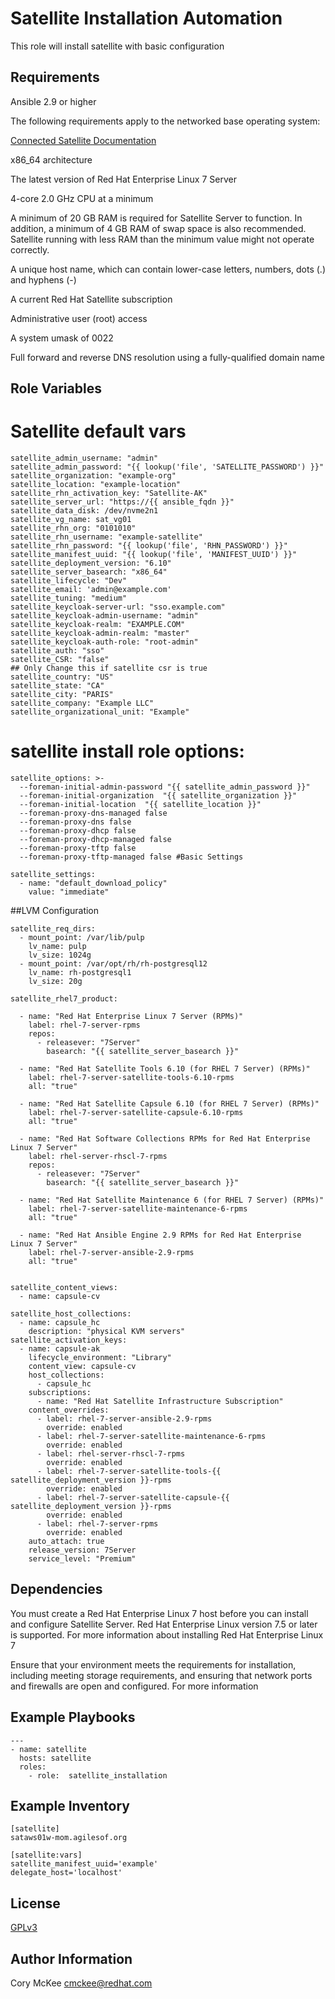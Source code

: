 Satellite Installation Automation
==========================

This role will install satellite with basic configuration

Requirements
------------

Ansible 2.9 or higher

The following requirements apply to the networked base operating system:

[Connected Satellite Documentation](https://access.redhat.com/documentation/en-us/red_hat_satellite/6.10/html/installing_satellite_server_from_a_connected_network/index)

x86_64 architecture

The latest version of Red Hat Enterprise Linux 7 Server

4-core 2.0 GHz CPU at a minimum

A minimum of 20 GB RAM is required for Satellite Server to function. In addition, a minimum of 4 GB RAM of swap space is also recommended. Satellite running with less RAM than the minimum value might not operate correctly.

A unique host name, which can contain lower-case letters, numbers, dots (.) and hyphens (-)

A current Red Hat Satellite subscription

Administrative user (root) access

A system umask of 0022

Full forward and reverse DNS resolution using a fully-qualified domain name

Role Variables
--------------
# Satellite default vars
```
satellite_admin_username: "admin"
satellite_admin_password: "{{ lookup('file', 'SATELLITE_PASSWORD') }}"
satellite_organization: "example-org"
satellite_location: "example-location"
satellite_rhn_activation_key: "Satellite-AK"
satellite_server_url: "https://{{ ansible_fqdn }}"
satellite_data_disk: /dev/nvme2n1
satellite_vg_name: sat_vg01
satellite_rhn_org: "0101010"
satellite_rhn_username: "example-satellite"
satellite_rhn_password: "{{ lookup('file', 'RHN_PASSWORD') }}"
satellite_manifest_uuid: "{{ lookup('file', 'MANIFEST_UUID') }}"
satellite_deployment_version: "6.10"
satellite_server_basearch: "x86_64"
satellite_lifecycle: "Dev"
satellite_email: 'admin@example.com'
satellite_tuning: "medium"
satellite_keycloak-server-url: "sso.example.com"
satellite_keycloak-admin-username: "admin"
satellite_keycloak-realm: "EXAMPLE.COM"
satellite_keycloak-admin-realm: "master"
satellite_keycloak-auth-role: "root-admin"
satellite_auth: "sso"
satellite_CSR: "false"
## Only Change this if satellite csr is true
satellite_country: "US"
satellite_state: "CA"
satellite_city: "PARIS"
satellite_company: "Example LLC"
satellite_organizational_unit: "Example"
```
# satellite install role options:
```
satellite_options: >-
  --foreman-initial-admin-password "{{ satellite_admin_password }}"
  --foreman-initial-organization  "{{ satellite_organization }}"
  --foreman-initial-location  "{{ satellite_location }}"
  --foreman-proxy-dns-managed false
  --foreman-proxy-dns false
  --foreman-proxy-dhcp false
  --foreman-proxy-dhcp-managed false
  --foreman-proxy-tftp false
  --foreman-proxy-tftp-managed false #Basic Settings
```
```
satellite_settings:
  - name: "default_download_policy"
    value: "immediate"
```

##LVM Configuration
```
satellite_req_dirs:
  - mount_point: /var/lib/pulp
    lv_name: pulp
    lv_size: 1024g
  - mount_point: /var/opt/rh/rh-postgresql12
    lv_name: rh-postgresql1
    lv_size: 20g

```
```
satellite_rhel7_product:

  - name: "Red Hat Enterprise Linux 7 Server (RPMs)"
    label: rhel-7-server-rpms
    repos:
      - releasever: "7Server"
        basearch: "{{ satellite_server_basearch }}"

  - name: "Red Hat Satellite Tools 6.10 (for RHEL 7 Server) (RPMs)"
    label: rhel-7-server-satellite-tools-6.10-rpms
    all: "true"

  - name: "Red Hat Satellite Capsule 6.10 (for RHEL 7 Server) (RPMs)"
    label: rhel-7-server-satellite-capsule-6.10-rpms
    all: "true"

  - name: "Red Hat Software Collections RPMs for Red Hat Enterprise Linux 7 Server"
    label: rhel-server-rhscl-7-rpms
    repos:
      - releasever: "7Server"
        basearch: "{{ satellite_server_basearch }}"

  - name: "Red Hat Satellite Maintenance 6 (for RHEL 7 Server) (RPMs)"
    label: rhel-7-server-satellite-maintenance-6-rpms
    all: "true"

  - name: "Red Hat Ansible Engine 2.9 RPMs for Red Hat Enterprise Linux 7 Server"
    label: rhel-7-server-ansible-2.9-rpms
    all: "true"


satellite_content_views:
  - name: capsule-cv

satellite_host_collections:
  - name: capsule_hc
    description: "physical KVM servers"
satellite_activation_keys:
  - name: capsule-ak
    lifecycle_environment: "Library"
    content_view: capsule-cv
    host_collections:
      - capsule_hc
    subscriptions:
      - name: "Red Hat Satellite Infrastructure Subscription"
    content_overrides:
      - label: rhel-7-server-ansible-2.9-rpms
        override: enabled
      - label: rhel-7-server-satellite-maintenance-6-rpms
        override: enabled
      - label: rhel-server-rhscl-7-rpms
        override: enabled
      - label: rhel-7-server-satellite-tools-{{ satellite_deployment_version }}-rpms
        override: enabled
      - label: rhel-7-server-satellite-capsule-{{ satellite_deployment_version }}-rpms
        override: enabled
      - label: rhel-7-server-rpms
        override: enabled
    auto_attach: true
    release_version: 7Server
    service_level: "Premium"
```

Dependencies
------------
You must create a Red Hat Enterprise Linux 7 host before you can install and configure Satellite Server. Red Hat Enterprise Linux version 7.5 or later is supported. For more information about installing Red Hat Enterprise Linux 7

Ensure that your environment meets the requirements for installation, including meeting storage requirements, and ensuring that network ports and firewalls are open and configured. For more information

Example Playbooks
-----------------
```
---
- name: satellite
  hosts: satellite
  roles:
    - role:  satellite_installation
```
Example Inventory
-----------------
```
[satellite]
sataws01w-mom.agilesof.org

[satellite:vars]
satellite_manifest_uuid='example'
delegate_host='localhost'
```

License
-------

[GPLv3](LICENSE)

Author Information
------------------
Cory McKee <cmckee@redhat.com>

